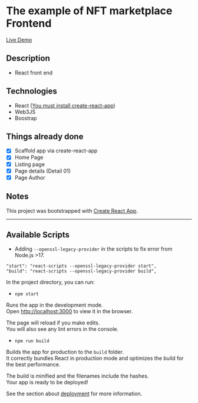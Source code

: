 # The example of NFT marketplace Frontend

[Live Demo](https://test.nft.marketplace.200lab.io)

## Description

- React front end

## Technologies

- React ([You must install create-react-app](https://create-react-app.dev/docs/getting-started/))
- Web3JS
- Boostrap

## Things already done

- [x] Scaffold app via create-react-app
- [x] Home Page
- [x] Listing page
- [x] Page details (Detail 01)
- [x] Page Author

## Notes

This project was bootstrapped with [Create React App](https://github.com/facebook/create-react-app).

---

## Available Scripts

* Adding `--openssl-legacy-provider` in the scripts to fix error from Node.js >17.

```
"start": "react-scripts --openssl-legacy-provider start",
"build": "react-scripts --openssl-legacy-provider build",
```

In the project directory, you can run:

- `npm start`

Runs the app in the development mode.\
Open [http://localhost:3000](http://localhost:3000) to view it in the browser.

The page will reload if you make edits.\
You will also see any lint errors in the console.

- `npm run build`

Builds the app for production to the `build` folder.\
It correctly bundles React in production mode and optimizes the build for the best performance.

The build is minified and the filenames include the hashes.\
Your app is ready to be deployed!

See the section about [deployment](https://facebook.github.io/create-react-app/docs/deployment) for more information.
